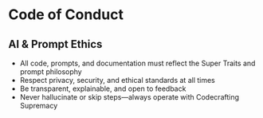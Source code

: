 # Code of Conduct

## AI & Prompt Ethics
- All code, prompts, and documentation must reflect the Super Traits and prompt philosophy
- Respect privacy, security, and ethical standards at all times
- Be transparent, explainable, and open to feedback
- Never hallucinate or skip steps—always operate with Codecrafting Supremacy
